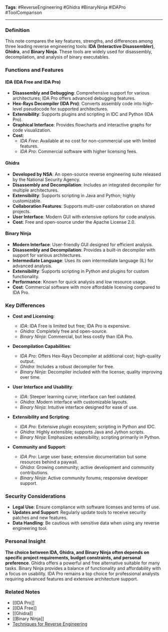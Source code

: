 **Tags**: #ReverseEngineering #Ghidra #BinaryNinja #IDAPro #ToolComparison

---

### Definition

This note compares the key features, strengths, and differences among three leading reverse engineering tools: **IDA (Interactive Disassembler)**, **Ghidra**, and **Binary Ninja**. These tools are widely used for disassembly, decompilation, and analysis of binary executables.

### Functions and Features

#### IDA (IDA Free and IDA Pro)

- **Disassembly and Debugging**: Comprehensive support for various architectures; IDA Pro offers advanced debugging features.
- **Hex-Rays Decompiler (IDA Pro)**: Converts assembly code into high-level pseudocode for supported architectures.
- **Extensibility**: Supports plugins and scripting in IDC and Python (IDA Pro).
- **Graphical Interface**: Provides flowcharts and interactive graphs for code visualization.
- **Cost**:
    - _IDA Free_: Available at no cost for non-commercial use with limited features.
    - _IDA Pro_: Commercial software with higher licensing fees.

#### Ghidra

- **Developed by NSA**: An open-source reverse engineering suite released by the National Security Agency.
- **Disassembly and Decompilation**: Includes an integrated decompiler for multiple architectures.
- **Extensibility**: Supports scripting in Java and Python; highly customizable.
- **Collaboration Features**: Supports multi-user collaboration on shared projects.
- **User Interface**: Modern GUI with extensive options for code analysis.
- **Cost**: Free and open-source under the Apache License 2.0.

#### Binary Ninja

- **Modern Interface**: User-friendly GUI designed for efficient analysis.
- **Disassembly and Decompilation**: Provides a built-in decompiler with support for various architectures.
- **Intermediate Language**: Uses its own intermediate language (IL) for advanced analysis.
- **Extensibility**: Supports scripting in Python and plugins for custom functionality.
- **Performance**: Known for quick analysis and low resource usage.
- **Cost**: Commercial software with more affordable licensing compared to IDA Pro.

### Key Differences

- **Cost and Licensing**:
    
    - _IDA_: IDA Free is limited but free; IDA Pro is expensive.
    - _Ghidra_: Completely free and open-source.
    - _Binary Ninja_: Commercial, but less costly than IDA Pro.
- **Decompilation Capabilities**:
    
    - _IDA Pro_: Offers Hex-Rays Decompiler at additional cost; high-quality output.
    - _Ghidra_: Includes a robust decompiler for free.
    - _Binary Ninja_: Decompiler included with the license; quality improving over time.
- **User Interface and Usability**:
    
    - _IDA_: Steeper learning curve; interface can feel outdated.
    - _Ghidra_: Modern interface with customizable layouts.
    - _Binary Ninja_: Intuitive interface designed for ease of use.
- **Extensibility and Scripting**:
    
    - _IDA Pro_: Extensive plugin ecosystem; scripting in Python and IDC.
    - _Ghidra_: Highly extensible; supports Java and Jython scripts.
    - _Binary Ninja_: Emphasizes extensibility; scripting primarily in Python.
- **Community and Support**:
    
    - _IDA Pro_: Large user base; extensive documentation but some resources behind a paywall.
    - _Ghidra_: Growing community; active development and community contributions.
    - _Binary Ninja_: Active community forums; responsive developer support.

### Security Considerations

- **Legal Use**: Ensure compliance with software licenses and terms of use.
- **Updates and Support**: Regularly update tools to receive security patches and new features.
- **Data Handling**: Be cautious with sensitive data when using any reverse engineering tool.

### Personal Insight

**The choice between IDA, Ghidra, and Binary Ninja often depends on specific project requirements, budget constraints, and personal preference**. Ghidra offers a powerful and free alternative suitable for many tasks. Binary Ninja provides a balance of functionality and affordability with a focus on usability. IDA Pro remains a top choice for professional analysts requiring advanced features and extensive architecture support.

### Related Notes

- [[IDA Pro]]
- [[IDA Free]]
- [[Ghidra]]
- [[Binary Ninja]]
- [Techniques for Reverse Engineering](Techniques%20for%20Reverse%20Engineering.md)